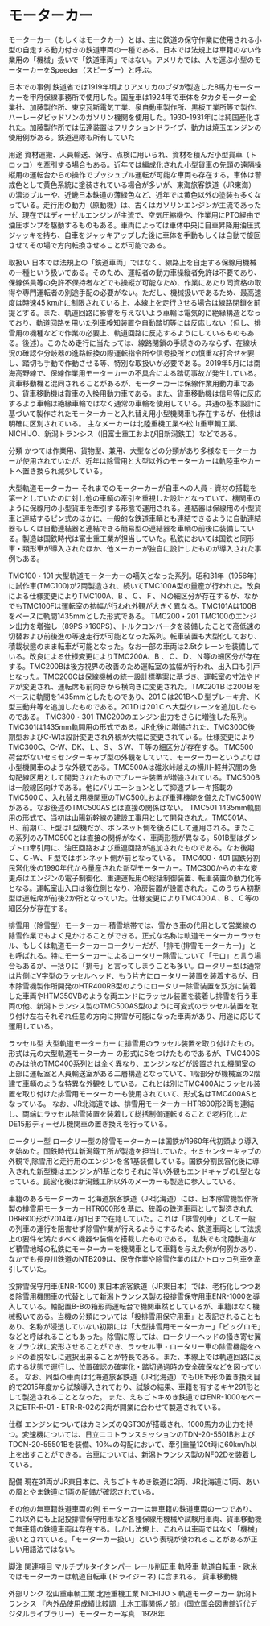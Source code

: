 # モーターカー

モーターカー（もしくはモータカー）とは、主に鉄道の保守作業に使用される小型の自走する動力付きの鉄道車両の一種である。日本では法規上は車籍のない作業用の「機械」扱いで「鉄道車両」ではない。アメリカでは、人を運ぶ小型のモーターカーをSpeeder（スピーダー）と呼ぶ。

日本での事例
鉄道省では1919年頃よりアメリカのブダが製造した8馬力モーターカーを甲府保線事務所で使用した。国産車は1924年で車体をタカタモーター企業社、加藤製作所、東京瓦斯電気工業、泉自動車製作所、黒板工業所等で製作、ハーレーダビッドソンのガソリン機関を使用した。1930-1931年には純国産化された。加藤製作所では伝達装置はフリクションドライブ、動力は焼玉エンジンの使用例がある。鉄道連隊も所有していた

用途
資材運搬、人員輸送、保守、点検に用いられ、資材を積んだ小型貨車（トロッコ）を牽引する場合もある。近年では編成化された小型貨車の先頭の遠隔操縦用の運転台からの操作でプッシュプル運転が可能な車両も存在する。車体は警戒色として黄色系統に塗装されている場合が多いが、東海旅客鉄道（JR東海）の濃淡ブルーや、近畿日本鉄道の薄緑色など、近年では黄色以外の塗装も多くなっている。走行用の動力（原動機）は、古くはガソリンエンジンが主流であったが、現在ではディーゼルエンジンが主流で、空気圧縮機や、作業用にPTO経由で油圧ポンプを駆動するものもある。車両によっては車体中央に自車昇降用油圧式ジャッキを持ち、自車をジャッキアップした後に車体を手動もしくは自動で旋回させてその場で方向転換させることが可能である。

取扱い
日本では法規上の「鉄道車両」ではなく、線路上を自走する保線用機械の一種という扱いである。そのため、運転者の動力車操縦者免許は不要であり、保線係員等の免許不保持者などでも操縦が可能なため、作業にあたり同資格の取得や専門運転者の別途手配の必要がない。ただし、機械扱いであるため、最高速度は時速45 km/hに制限されている上、本線上を走行させる場合は線路閉鎖を前提とする。また、軌道回路に影響を与えないよう車輪は電気的に絶縁構造となっており、軌道回路を用いた列車検知装置や自動踏切等には反応しない（但し、排雪用の機種などで作業の必要上、軌道回路に反応するようにしているものもある。後述）。このため走行に当たっては、線路閉鎖の手続きのみならず、在線状況の確認や分岐器の進路転換の際運転指令所や信号扱所との慎重な打合せを要し、踏切も手動で作動させる等、特別な取扱いが必要である。2019年5月には南海高野線で、保線作業用モーターカーの不具合による踏切事故が発生している。
貨車移動機と混同されることがあるが、モーターカーは保線作業用動力車であり、貨車移動機は貨車の入換用動力車である。また、貨車移動機は信号等に反応するよう車輪は絶縁車輪ではなく通常の車輪を使用している。共通の基本設計に基づいて製作されたモーターカーと入れ替え用小型機関車も存在するが、仕様は明確に区別されている。
主なメーカーは北陸重機工業や松山重車輌工業、NICHIJO、新潟トランシス（旧富士重工および旧新潟鉄工）などである。

分類
かつては作業用、貨物型、兼用、大型などの分類があり多様なモーターカーが使用されていたが、近年は除雪用と大型以外のモーターカーは軌陸車やカートへ置き換られ減少している。

大型軌道モーターカー
それまでのモーターカーが自車への人員・資材の搭載を第一としていたのに対し他の車輌の牽引を重視した設計となっていて、機関車のように保線用の小型貨車を牽引する形態で運用される。連結器は保線用の小型貨車と連結するピン式のほかに、一般的な鉄道車輌とも連結できるように自動連結器もしくは自動連結器と連結できる簡易型の連結器を車輌の前後に装備している。製造は国鉄時代は富士重工業が担当していた。私鉄においては国鉄と同形車・類形車が導入されたほか、他メーカーが独自に設計したものが導入された事例もある。

TMC100・101
大型軌道モーターカーの嚆矢となった系列。昭和31年（1956年）に試作車(TMC100)が2両製造され、続いてTMC100A型の量産が行われた。改良による仕様変更によりTMC100A、B 、Ｃ、Ｆ、Ｎの細区分が存在するが、なかでもTMC100Fは運転室の拡幅が行われ外観が大きく異なる。TMC101Aは100Bをベースに軌間1435mmとした形式である。
TMC200・201
TMC100のエンジン出力を増強し（89PS→160PS）、トルクコンバータを装備したことで高低速の切替および前後進の等速走行が可能となった系列。転車装置も大型化しており、積載状態のまま転車が可能となった。なお一部の車両は2.5tクレーンを装備している。改良による仕様変更によりTMC200A、B 、Ｃ、Ｄ、Ｎ等の細区分が存在する。TMC200Bは後方視界の改善のため運転室の拡幅が行われ、出入口も引戸となった。TMC200Cは保線機械の統一設計標準案に基づき、運転室の寸法やドアが変更され、運転席も前向きから横向きに変更された。TMC201Ｂは200Ｂをベースに軌間を1435mmとしたものであり、201Ｃは201BへＤ型ブレーキ弁、Ｋ型三動弁等を追加したものである。201Ｄは201Ｃへ大型クレーンを追加したものである。
TMC300・301
TMC200のエンジン出力をさらに増強した系列。TMC301は1435mm軌間用の形式である。JR化後に増備された、TMC300C後期型およびC-Wは設計変更され外観が大幅に変更されている。仕様変更によりTMC300C、C-W、DK、Ｌ、Ｓ、ＳＷ、Ｔ等の細区分が存在する。
TMC500
荷台がないセミセンターキャブ型の外観をしていて、モーターカーというよりは小型機関車のような外観である。TMC500Aは碓氷峠越えの横川-軽井沢間の急勾配線区用として開発されたものでブレーキ装置が増強されている。TMC500Bは一般線区向けである。他にバリエーションとして抑速ブレーキ搭載のTMC500Ｃ、入れ替え用機関車のTMC500Lおよび重連機能を備えたTMC500Ｗがある。なお後述のTMC500ASとは直接の関係はない。
TMC501
1435mm軌間用の形式で、当初は山陽新幹線の建設工事用として開発された。TMC501A、Ｂ、前期Ｃ、E型はL型機だが、ボンネット側を後ろにして運用される。またこの系列のみTMC500とは直接の関係がなく、車両形態が異なる。501B型はダンプトロ牽引用に、油圧回路および重連回路が追加されたものである。なお後期Ｃ、Ｃ-Ｗ、Ｆ型ではボンネット側が前となっている。
TMC400・401
国鉄分割民営化後の1990年代から量産された新型モーターカー。TMC300からの主な変更点はエンジンの電子制御化、重連運転用の総括制御装置、転車装置の動力化等となる。運転室出入口は後位側となり、冷房装置が設置された。このうちＡ初期型は運転席が前後2か所となっていた。仕様変更によりTMC400Ａ、B 、Ｃ等の細区分が存在する。

排雪用（除雪型）モーターカー
積雪地帯では、雪かき車の代用として営業線の除雪作業でもよく見かけることができる。正式な名称は軌道モーターカーラッセル、もしくは軌道モーターカーロータリーだが、「排モ(排雪モーターカー)」とも呼ばれる。特にモーターカーによるロータリー除雪について「モロ」と言う場合もあるが、一括りに「排モ」と言ってしまうことも多い。ロータリー型は通常は片側にV字型のラッセルヘッド、もう片方にロータリー装置を装着するが、日本除雪機製作所開発のHTR400RB型のようにロータリー除雪装置を双方に装着した車両やHTM350VBのような両エンドにラッセル装置を装着し排雪を行う車両の他、新潟トランシス製のTMC500AS型のように可変式のラッセル装置を取り付け左右それぞれ任意の方向に排雪が可能になった車両があり、用途に応じて運用している。

ラッセル型
大型軌道モーターカー に排雪用のラッセル装置を取り付けたもの。形式は元の大型軌道モーターカー の形式にSをつけたものであるが、TMC400Sのみは他のTMC400系列とは全く異なり、エンジンなどが設置された機関室の上部に運転室と人員輸送室がある二層構造となっていて、1階部分が機械室の2階建て車輌のような特異な外観をしている。これとは別にTMC400Aにラッセル装置を取り付けた排雪用モーターカーも使用されていて、形式名はTMC400ASとなっている。
なお、JR北海道では、排雪用モーターカーHTR600形2両を連結し、両端にラッセル除雪装置を装着して総括制御運転することで老朽化したDE15形ディーゼル機関車の置き換えを行っている。

ロータリー型
ロータリー型の除雪モーターカーは国鉄が1960年代初頭より導入を始めた。国鉄時代は新潟鐵工所が製造を担当していた。セミセンターキャブの外観で,除雪用と走行用のエンジンを各1基装備している。国鉄分割民営化後に導入された新型機はエンジンが1基となりそれに伴い外観もエンドキャブのL型となっている。民営化後は新潟鐵工所以外のメーカーも製造に参入している。

車籍のあるモーターカー
北海道旅客鉄道（JR北海道）には、日本除雪機製作所製の排雪用モーターカーHTR600形を基に、狭義の鉄道車両として製造されたDBR600形が2014年7月1日まで在籍していた。これは「排雪列車」として一般の列車の運行を阻害せず除雪作業が行えるようにするため、鉄道車両として法規上の要件を満たすべく機器や装備を搭載したものである。
私鉄でも北陸鉄道など積雪地域の私鉄にモーターカーを機関車として車籍を与えた例が何例かあり、なかでも長良川鉄道のNTB209は、保守作業や除雪作業のほかトロッコ列車を牽引していた。

投排雪保守用車(ENR-1000)
東日本旅客鉄道（JR東日本）では、老朽化しつつある除雪用機関車の代替として新潟トランシス製の投排雪保守用車ENR-1000を導入している。軸配置B-Bの箱形両運転台で機関車然としているが、車籍はなく機械扱いである。当機の分類については「投排雪用保守用車」と表記されることもあり、名称が浸透していない初期には「大型排雪用モーターカー」「ビッグロモ」などと呼ばれることもあった。除雪に際しては、ロータリーヘッドの掻き寄せ翼をプラウ状に変形させることができ、ラッセル車・ロータリー車の除雪機能をヘッドの着脱なしに選択出来ることが特長である。また、本線上では軌道回路に反応する状態で運行し、位置確認の確実化・踏切通過時の安全確保などを図っている。
なお、同型の車両は北海道旅客鉄道（JR北海道）でもDE15形の置き換え目的で2015年度から試験導入されており、試験の結果、車籍を有するキヤ291形として製造されることとなった。
また、えちごトキめき鉄道ではENR-1000をベースにETR-R-01・ETR-R-02の2両が開業に合わせて製造されている。

仕様
エンジンについてはカミンズのQST30が搭載され、1000馬力の出力を持つ。変速機については、日立ニコトランスミッションのTDN-20-5501BおよびTDCN-20-55501Bを装備、10‰の勾配において、牽引重量120t時に60km/h以上を出すことができる。台車については、新潟トランシス製のNF02Dを装着している。

配備
現在31両がJR東日本に、えちごトキめき鉄道に2両、JR北海道に1両、あいの風とやま鉄道に1両の配備が確認されている。

その他の無車籍鉄道車両の例
モーターカーは無車籍の鉄道車両の一つであり、これ以外にも上記投排雪保守用車など各種保線用機械や試験用車両、貨車移動機で無車籍の鉄道車両は存在する。しかし法規上、これらは車両ではなく「機械」扱いとされている。「モーターカー扱い」という表現が使われることがあるが正しい用語法ではない。

脚注
関連項目
マルチプルタイタンパー
レール削正車
軌陸車
軌道自転車 - 欧米ではモーターカーは軌道自転車 (ドライジーネ) に含まれる。
貨車移動機

外部リンク
松山重車輌工業
北陸重機工業
NICHIJO > 軌道モーターカー
新潟トランシス
『内外品使用成績比較調. 土木工事関係ノ部』（国立国会図書館近代デジタルライブラリー）モーターカー写真　1928年